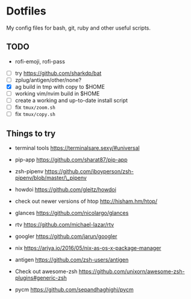 # Dotfiles

My config files for bash, git, ruby and other useful scripts.

## TODO

- rofi-emoji, rofi-pass
- [ ] try https://github.com/sharkdp/bat
- [ ] zplug/antigen/other/none?
- [x] ag build in tmp with copy to $HOME
- [ ] working vim/nvim build in $HOME
- [ ] create a working and up-to-date install script
- [ ] fix `tmux/zoom.sh`
- [ ] fix `tmux/copy.sh`

## Things to try

- terminal tools https://terminalsare.sexy/#universal

- pip-app https://github.com/sharat87/pip-app

- zsh-pipenv https://github.com/iboyperson/zsh-pipenv/blob/master/\_pipenv

- howdoi https://github.com/gleitz/howdoi
- check out newer versions of htop http://hisham.hm/htop/
- glances https://github.com/nicolargo/glances
- rtv https://github.com/michael-lazar/rtv
- googler https://github.com/jarun/googler
- nix https://ariya.io/2016/05/nix-as-os-x-package-manager
- antigen https://github.com/zsh-users/antigen
- Check out awesome-zsh https://github.com/unixorn/awesome-zsh-plugins#generic-zsh<Paste>

- pycm https://github.com/sepandhaghighi/pycm
